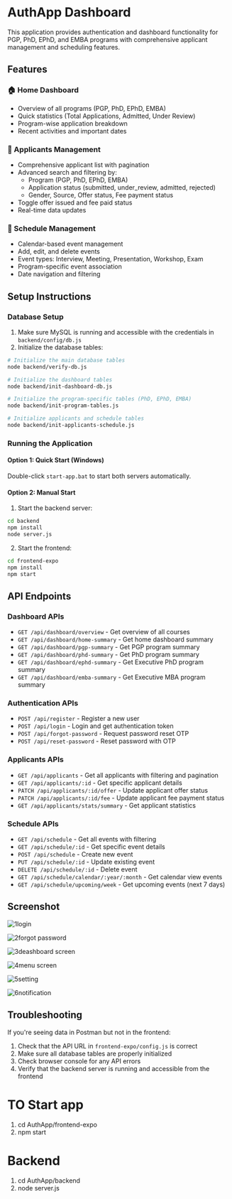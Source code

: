 # AuthApp Dashboard

This application provides authentication and dashboard functionality for PGP, PhD, EPhD, and EMBA programs with comprehensive applicant management and scheduling features.

## Features
### 🏠 Home Dashboard

- Overview of all programs (PGP, PhD, EPhD, EMBA)
- Quick statistics (Total Applications, Admitted, Under Review)
- Program-wise application breakdown
- Recent activities and important dates

### 👥 Applicants Management

- Comprehensive applicant list with pagination
- Advanced search and filtering by:
  - Program (PGP, PhD, EPhD, EMBA)
  - Application status (submitted, under_review, admitted, rejected)
  - Gender, Source, Offer status, Fee payment status
- Toggle offer issued and fee paid status
- Real-time data updates

### 📅 Schedule Management

- Calendar-based event management
- Add, edit, and delete events
- Event types: Interview, Meeting, Presentation, Workshop, Exam
- Program-specific event association
- Date navigation and filtering

## Setup Instructions

### Database Setup

1. Make sure MySQL is running and accessible with the credentials in `backend/config/db.js`
2. Initialize the database tables:

```bash
# Initialize the main database tables
node backend/verify-db.js

# Initialize the dashboard tables
node backend/init-dashboard-db.js

# Initialize the program-specific tables (PhD, EPhD, EMBA)
node backend/init-program-tables.js

# Initialize applicants and schedule tables
node backend/init-applicants-schedule.js
```

### Running the Application

#### Option 1: Quick Start (Windows)

Double-click `start-app.bat` to start both servers automatically.

#### Option 2: Manual Start

1. Start the backend server:

```bash
cd backend
npm install
node server.js
```

2. Start the frontend:

```bash
cd frontend-expo
npm install
npm start
```

## API Endpoints

### Dashboard APIs

- `GET /api/dashboard/overview` - Get overview of all courses
- `GET /api/dashboard/home-summary` - Get home dashboard summary
- `GET /api/dashboard/pgp-summary` - Get PGP program summary
- `GET /api/dashboard/phd-summary` - Get PhD program summary
- `GET /api/dashboard/ephd-summary` - Get Executive PhD program summary
- `GET /api/dashboard/emba-summary` - Get Executive MBA program summary

### Authentication APIs

- `POST /api/register` - Register a new user
- `POST /api/login` - Login and get authentication token
- `POST /api/forgot-password` - Request password reset OTP
- `POST /api/reset-password` - Reset password with OTP

### Applicants APIs

- `GET /api/applicants` - Get all applicants with filtering and pagination
- `GET /api/applicants/:id` - Get specific applicant details
- `PATCH /api/applicants/:id/offer` - Update applicant offer status
- `PATCH /api/applicants/:id/fee` - Update applicant fee payment status
- `GET /api/applicants/stats/summary` - Get applicant statistics

### Schedule APIs

- `GET /api/schedule` - Get all events with filtering
- `GET /api/schedule/:id` - Get specific event details
- `POST /api/schedule` - Create new event
- `PUT /api/schedule/:id` - Update existing event
- `DELETE /api/schedule/:id` - Delete event
- `GET /api/schedule/calendar/:year/:month` - Get calendar view events
- `GET /api/schedule/upcoming/week` - Get upcoming events (next 7 days)
## Screenshot
![1login](https://github.com/user-attachments/assets/11ccd606-1a23-4c41-b5b2-4cee7127504c)

![2forgot password](https://github.com/user-attachments/assets/4e036dd1-4f40-4c06-8632-8a44c0bdd5be)

![3deashboard screen](https://github.com/user-attachments/assets/0e329840-f40b-474b-879d-e13c1d510478)

![4menu screen](https://github.com/user-attachments/assets/1a8804a0-c6a3-494d-9064-983ffce83a8f)

![5setting](https://github.com/user-attachments/assets/63642d6a-748b-4ac8-82af-044d69b90e01)

![6notification](https://github.com/user-attachments/assets/9328a958-e8d9-469c-8a85-6b8551d4a3ee)

## Troubleshooting

If you're seeing data in Postman but not in the frontend:

1. Check that the API URL in `frontend-expo/config.js` is correct
2. Make sure all database tables are properly initialized
3. Check browser console for any API errors
4. Verify that the backend server is running and accessible from the frontend

# TO Start app
1. cd AuthApp/frontend-expo
2. npm start
# Backend
1. cd AuthApp/backend
2. node server.js
